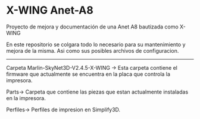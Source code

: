 # X-WING Anet-A8
Proyecto de mejora y documentación de una Anet A8 bautizada como X-WING

En este repositorio se colgara todo lo necesario para su mantenimiento
y mejora de la misma. Asi como sus posibles archivos de configuracion.
______________________________________________________________________________________________

Carpeta Marlin-SkyNet3D-V2.4.5-X-WING -> Esta carpeta contiene el firmware
que actualmente se encuentra en la placa que controla la impresora.

Parts-> Carpeta que contiene las piezas que estan actualmente instaladas en la
impresora.

Perfiles-> Perfiles de impresion en Simplify3D.
